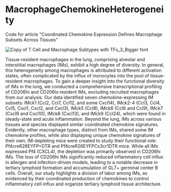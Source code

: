 # MacrophageChemokineHeterogeneity
Code for article "Coordinated Chemokine Expression Defines Macrophage Subsets Across Tissues"

![Copy of T Cell and Macrophage Subtypes with TFs_3_Bigger font](https://github.com/XinLi-0419/MacrophageChemokineHeterogeneity/assets/79279783/3e8263cd-5247-4eee-8e3d-fb47e20c4664)

Tissue-resident macrophages in the lung, comprising alveolar and interstitial macrophages (IMs), exhibit a high degree of diversity. In general, this heterogeneity among macrophages is attributed to different activation states, often complicated by the influx of monocytes into the pool of tissue-resident macrophages. To gain a deeper insight into the functional diversity of IMs in the lung, we conducted a comprehensive transcriptional profiling of CD206hi and CD206lo resident IMs, excluding recruited macrophages from our analysis. Our data identified seven chemokine-expressing IM subsets: IMck1 (Ccl2, Ccl7, Ccl12, and some Cxcl14), IMck2-4 (Ccl3, Ccl4, Ccl5, Cxcl1, Cxcl2, and Cxcl3), IMck5 (Ccl8), IMck6 (Ccl6 and Ccl9), IMck7 (Cxcl9 and Cxcl10), IMck8 (Cxcl13), and IMck9 (Ccl24), which were found in steady-state and acute inflammation. Beyond the lung, IMs across various tissues and species displayed similar coordinated chemokine signatures. Evidently, other macrophage types, distinct from IMs, shared some IM chemokine profiles, while also displaying unique chemokine signatures of their own. IM-depleting mice were created to study their functional role: Pf4creR26EYFP+DTR and Pf4creR26EYFPCx3cr1DTR mice. While all IMs expressed Pf4 (CXCL4), the depletion was primarily observed in CD206hi IMs. The loss of CD206hi IMs significantly reduced inflammatory cell influx in allergen and infection-driven models, leading to a notable decrease in tertiary lymphoid formation and accumulation of GL7+ germinal center B cells. Overall, our study highlights a division of labor among IMs, as evidenced by their coordinated production of chemokines to control inflammatory cell influx and organize tertiary lymphoid tissue architecture.

